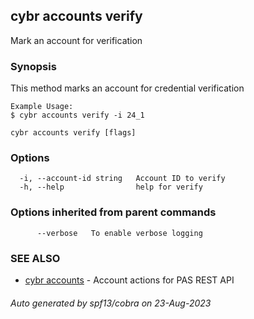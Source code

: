 ## cybr accounts verify

Mark an account for verification

### Synopsis

This method marks an account for credential verification
	
	Example Usage:
	$ cybr accounts verify -i 24_1

```
cybr accounts verify [flags]
```

### Options

```
  -i, --account-id string   Account ID to verify
  -h, --help                help for verify
```

### Options inherited from parent commands

```
      --verbose   To enable verbose logging
```

### SEE ALSO

* [cybr accounts](cybr_accounts.md)	 - Account actions for PAS REST API

###### Auto generated by spf13/cobra on 23-Aug-2023
